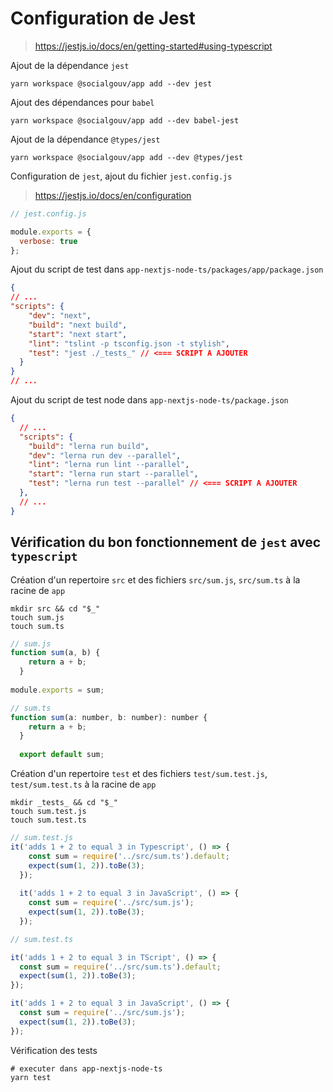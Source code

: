 # Configuration de Jest

><https://jestjs.io/docs/en/getting-started#using-typescript>

Ajout de la dépendance `jest`

```shell
yarn workspace @socialgouv/app add --dev jest
```

Ajout des dépendances pour `babel`

```shell
yarn workspace @socialgouv/app add --dev babel-jest
```

Ajout de la dépendance `@types/jest`

```shell
yarn workspace @socialgouv/app add --dev @types/jest
```

Configuration de `jest`, ajout du fichier `jest.config.js`

><https://jestjs.io/docs/en/configuration>

```javascript
// jest.config.js

module.exports = {
  verbose: true
};
```

Ajout du script de test dans `app-nextjs-node-ts/packages/app/package.json`

```json
{
// ...
"scripts": {
    "dev": "next",
    "build": "next build",
    "start": "next start",
    "lint": "tslint -p tsconfig.json -t stylish",
    "test": "jest ./_tests_" // <=== SCRIPT A AJOUTER
  }
}
// ...
```

Ajout du script de test node dans `app-nextjs-node-ts/package.json`

```json
{
  // ...
  "scripts": {
    "build": "lerna run build",
    "dev": "lerna run dev --parallel",
    "lint": "lerna run lint --parallel",
    "start": "lerna run start --parallel",
    "test": "lerna run test --parallel" // <=== SCRIPT A AJOUTER
  },
  // ...
}
```

## Vérification du bon fonctionnement de `jest` avec `typescript`

Création d'un repertoire `src` et des fichiers `src/sum.js`, `src/sum.ts`  à la racine de `app`

```shell
mkdir src && cd "$_"
touch sum.js
touch sum.ts
```

```javascript
// sum.js
function sum(a, b) {
    return a + b;
  }
  
module.exports = sum;
```

```javascript
// sum.ts
function sum(a: number, b: number): number {
    return a + b;
  }
  
  export default sum;
```

Création d'un repertoire `test` et des fichiers `test/sum.test.js`, `test/sum.test.ts` à la racine de `app`

```shell
mkdir _tests_ && cd "$_"
touch sum.test.js
touch sum.test.ts
```

```javascript
// sum.test.js
it('adds 1 + 2 to equal 3 in Typescript', () => {
    const sum = require('../src/sum.ts').default;
    expect(sum(1, 2)).toBe(3);
  });
  
  it('adds 1 + 2 to equal 3 in JavaScript', () => {
    const sum = require('../src/sum.js');
    expect(sum(1, 2)).toBe(3);
  });
  ```

```javascript
// sum.test.ts

it('adds 1 + 2 to equal 3 in TScript', () => {
  const sum = require('../src/sum.ts').default;
  expect(sum(1, 2)).toBe(3);
});

it('adds 1 + 2 to equal 3 in JavaScript', () => {
  const sum = require('../src/sum.js');
  expect(sum(1, 2)).toBe(3);
});
```

Vérification des tests

```shell
# executer dans app-nextjs-node-ts
yarn test
```
